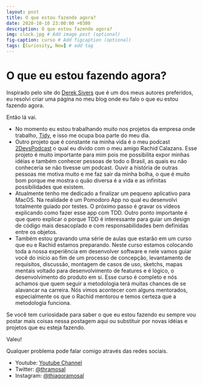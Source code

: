 ```yaml
---
layout: post
title: O que estou fazendo agora?
date: 2020-10-10 23:00:00 +0300
description: O que estou fazendo agora?
img: clock.jpg # Add image post (optional)
fig-caption: curso # Add figcaption (optional)
tags: [Curiosity, Now] # add tag
---
```


# O que eu estou fazendo agora?

Inspirado pelo site do [Derek Sivers](https://sive.rs) que é um dos meus autores preferidos, eu resolvi criar uma página no meu blog onde eu falo o que eu estou 
fazendo agora.

Então lá vai.

- No momento eu estou trabalhando muito nos projetos da empresa onde trabalho, [Tidy](tidy.com), e isso me ocupa boa parte do meu dia. 
- Outro projeto que é constante na minha vida é o meu podcast [2DevsPodcast](https://2devs.simplecast.com) o qual eu divido com o meu amigo Rachid Calazans. Esse projeto é muito importante para mim pois me possibilita 
expor minhas idéias e também conhecer pessoas de todo o Brasil, as quais eu não conheceria se não tivesse um podcast. Ouvir a história de outras pessoas me motiva muito e me faz sair da minha bolha, o que é muito bom
porque me mostra o quão diversa é a vida e as infinitas possibilidades que existem.
- Atualmente tenho me dedicado a finalizar um pequeno aplicativo para MacOS. Na realidade é um Pomodoro App no qual eu desenvolvi totalmente guiado por testes. O próximo passo é gravar os vídeos explicando como fazer esse
app com TDD. Outro ponto importante é que quero explicar o porque TDD é interessante para guiar um design de código mais desacoplado e com responsabilidades bem definidas entre os objetos.
- Também estou gravando uma série de aulas que estarão em um curso que eu e Rachid estamos preparando. Neste curso estamos colocando toda a nossa experiência em desenvolver software e nele vamos guiar você do início ao fim
de um processo de concepção, levantamento de requisitos, discussão, montagem de casos de uso, sketchs, mapas mentais voltado para desenvolvimento de features e é lógico, o desenvolvimento do produto em si. Esse curso 
é completo e nós achamos que quem seguir a metodologia terá muitas chances de se alavancar na carreira. Nós vimos acontecer com alguns mentorados, especialmente os que o Rachid mentorou e temos certeza que a metodologia 
funciona.


Se você tem curiosidade para saber o que eu estou fazendo eu sempre vou postar mais coisas nessa postagem aqui ou substituir por novas idéias e projetos que eu esteja fazendo.

Valeu!

Qualquer problema pode falar comigo através das redes sociais.

* Youtube: [Youtube Channel](https://www.youtube.com/thiagoramosal)
* Twitter: [@thramosal](https://twitter.com/thramosal)
* Instagram: [@thiagoramosal](https://instagram.com/thiagoramosal)
